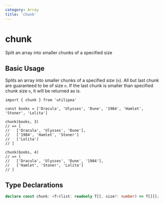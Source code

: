 ```yaml
---
category: Array
title: 'chunk'
---
```


# chunk

Split an array into smaller chunks of a specified size

## Basic Usage

Splits an array into smaller chunks of a specified size (`n`). All but last chunk are guaranteed to be of size `n`. If the last chunk is smaller than specified chunk size `n`, it will be returned as is.

```ts{5,12}
import { chunk } from 'utilipea'

const books = ['Dracula', 'Ulysses', 'Dune', '1984', 'Hamlet', 'Stoner', 'Lolita']

chunk(books, 3)
// => [
//   ['Dracula', 'Ulysses', 'Dune'],
//   ['1984', 'Hamlet', 'Stoner']
//   ['Lolita']
// ]

chunk(books, 4)
// => [
//   ['Dracula', 'Ulysses', 'Dune', '1984'],
//   ['Hamlet', 'Stoner', 'Lolita']
// ]
```

## Type Declarations

```ts
declare const chunk: <T>(list: readonly T[], size?: number) => T[][];
```
